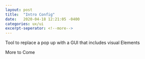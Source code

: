 ```yaml
---
layout: post
title:  "Intro Config"
date:   2020-04-18 12:21:05 -0400
categories: ux/ui
excerpt-seperator: <!--more-->
---
```

<div class="excerpt-pre-post">
  <p>Tool to replace a pop up with a GUI that includes visual Elements</p>
  
</div>

<!--more-->

More to Come
 